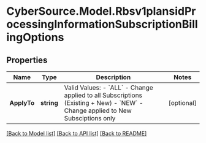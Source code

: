 # CyberSource.Model.Rbsv1plansidProcessingInformationSubscriptionBillingOptions
## Properties

Name | Type | Description | Notes
------------ | ------------- | ------------- | -------------
**ApplyTo** | **string** | Valid Values: - &#x60;ALL&#x60; - Change applied to all Subscriptions (Existing + New) - &#x60;NEW&#x60; - Change applied to New Subsciptions only  | [optional] 

[[Back to Model list]](../README.md#documentation-for-models) [[Back to API list]](../README.md#documentation-for-api-endpoints) [[Back to README]](../README.md)

